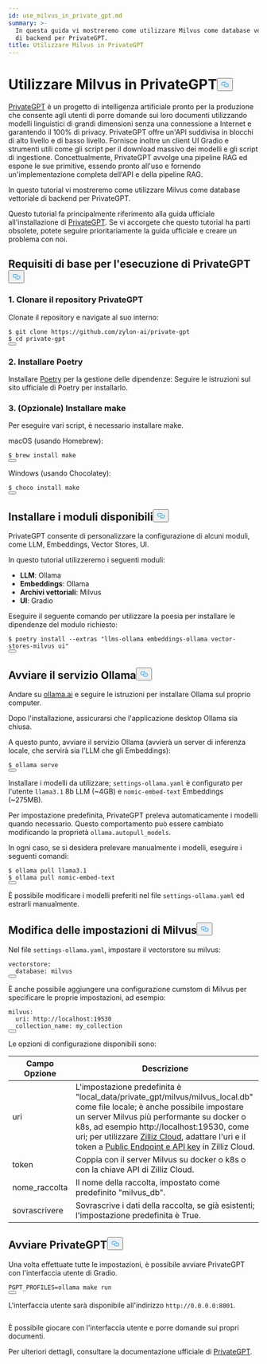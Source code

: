 ```yaml
---
id: use_milvus_in_private_gpt.md
summary: >-
  In questa guida vi mostreremo come utilizzare Milvus come database vettoriale
  di backend per PrivateGPT.
title: Utilizzare Milvus in PrivateGPT
---
```

<h1 id="Use-Milvus-in-PrivateGPT" class="common-anchor-header">Utilizzare Milvus in PrivateGPT<button data-href="#Use-Milvus-in-PrivateGPT" class="anchor-icon" translate="no">
      <svg translate="no"
        aria-hidden="true"
        focusable="false"
        height="20"
        version="1.1"
        viewBox="0 0 16 16"
        width="16"
      >
        <path
          fill="#0092E4"
          fill-rule="evenodd"
          d="M4 9h1v1H4c-1.5 0-3-1.69-3-3.5S2.55 3 4 3h4c1.45 0 3 1.69 3 3.5 0 1.41-.91 2.72-2 3.25V8.59c.58-.45 1-1.27 1-2.09C10 5.22 8.98 4 8 4H4c-.98 0-2 1.22-2 2.5S3 9 4 9zm9-3h-1v1h1c1 0 2 1.22 2 2.5S13.98 12 13 12H9c-.98 0-2-1.22-2-2.5 0-.83.42-1.64 1-2.09V6.25c-1.09.53-2 1.84-2 3.25C6 11.31 7.55 13 9 13h4c1.45 0 3-1.69 3-3.5S14.5 6 13 6z"
        ></path>
      </svg>
    </button></h1><p><a href="https://privategpt.dev/">PrivateGPT</a> è un progetto di intelligenza artificiale pronto per la produzione che consente agli utenti di porre domande sui loro documenti utilizzando modelli linguistici di grandi dimensioni senza una connessione a Internet e garantendo il 100% di privacy. PrivateGPT offre un'API suddivisa in blocchi di alto livello e di basso livello. Fornisce inoltre un client UI Gradio e strumenti utili come gli script per il download massivo dei modelli e gli script di ingestione. Concettualmente, PrivateGPT avvolge una pipeline RAG ed espone le sue primitive, essendo pronto all'uso e fornendo un'implementazione completa dell'API e della pipeline RAG.</p>
<p>In questo tutorial vi mostreremo come utilizzare Milvus come database vettoriale di backend per PrivateGPT.</p>
<div class="alert note">
<p>Questo tutorial fa principalmente riferimento alla guida ufficiale all'installazione di <a href="https://docs.privategpt.dev/installation/getting-started/installation">PrivateGPT</a>. Se vi accorgete che questo tutorial ha parti obsolete, potete seguire prioritariamente la guida ufficiale e creare un problema con noi.</p>
</div>
<h2 id="Base-requirements-to-run-PrivateGPT" class="common-anchor-header">Requisiti di base per l'esecuzione di PrivateGPT<button data-href="#Base-requirements-to-run-PrivateGPT" class="anchor-icon" translate="no">
      <svg translate="no"
        aria-hidden="true"
        focusable="false"
        height="20"
        version="1.1"
        viewBox="0 0 16 16"
        width="16"
      >
        <path
          fill="#0092E4"
          fill-rule="evenodd"
          d="M4 9h1v1H4c-1.5 0-3-1.69-3-3.5S2.55 3 4 3h4c1.45 0 3 1.69 3 3.5 0 1.41-.91 2.72-2 3.25V8.59c.58-.45 1-1.27 1-2.09C10 5.22 8.98 4 8 4H4c-.98 0-2 1.22-2 2.5S3 9 4 9zm9-3h-1v1h1c1 0 2 1.22 2 2.5S13.98 12 13 12H9c-.98 0-2-1.22-2-2.5 0-.83.42-1.64 1-2.09V6.25c-1.09.53-2 1.84-2 3.25C6 11.31 7.55 13 9 13h4c1.45 0 3-1.69 3-3.5S14.5 6 13 6z"
        ></path>
      </svg>
    </button></h2><h3 id="1-Clone-the-PrivateGPT-Repository" class="common-anchor-header">1. Clonare il repository PrivateGPT</h3><p>Clonate il repository e navigate al suo interno:</p>
<pre><code translate="no" class="language-shell">$ git <span class="hljs-built_in">clone</span> https://github.com/zylon-ai/private-gpt
$ <span class="hljs-built_in">cd</span> private-gpt
<button class="copy-code-btn"></button></code></pre>
<h3 id="2-Install-Poetry" class="common-anchor-header">2. Installare Poetry</h3><p>Installare <a href="https://python-poetry.org/docs/#installing-with-the-official-installer">Poetry</a> per la gestione delle dipendenze: Seguire le istruzioni sul sito ufficiale di Poetry per installarlo.</p>
<h3 id="3-Optional-Install-make" class="common-anchor-header">3. (Opzionale) Installare make</h3><p>Per eseguire vari script, è necessario installare make.</p>
<p>macOS (usando Homebrew):</p>
<pre><code translate="no" class="language-shell">$ brew install <span class="hljs-built_in">make</span>
<button class="copy-code-btn"></button></code></pre>
<p>Windows (usando Chocolatey):</p>
<pre><code translate="no" class="language-shell">$ choco install <span class="hljs-built_in">make</span>
<button class="copy-code-btn"></button></code></pre>
<h2 id="Install-Available-Modules" class="common-anchor-header">Installare i moduli disponibili<button data-href="#Install-Available-Modules" class="anchor-icon" translate="no">
      <svg translate="no"
        aria-hidden="true"
        focusable="false"
        height="20"
        version="1.1"
        viewBox="0 0 16 16"
        width="16"
      >
        <path
          fill="#0092E4"
          fill-rule="evenodd"
          d="M4 9h1v1H4c-1.5 0-3-1.69-3-3.5S2.55 3 4 3h4c1.45 0 3 1.69 3 3.5 0 1.41-.91 2.72-2 3.25V8.59c.58-.45 1-1.27 1-2.09C10 5.22 8.98 4 8 4H4c-.98 0-2 1.22-2 2.5S3 9 4 9zm9-3h-1v1h1c1 0 2 1.22 2 2.5S13.98 12 13 12H9c-.98 0-2-1.22-2-2.5 0-.83.42-1.64 1-2.09V6.25c-1.09.53-2 1.84-2 3.25C6 11.31 7.55 13 9 13h4c1.45 0 3-1.69 3-3.5S14.5 6 13 6z"
        ></path>
      </svg>
    </button></h2><p>PrivateGPT consente di personalizzare la configurazione di alcuni moduli, come LLM, Embeddings, Vector Stores, UI.</p>
<p>In questo tutorial utilizzeremo i seguenti moduli:</p>
<ul>
<li><strong>LLM</strong>: Ollama</li>
<li><strong>Embeddings</strong>: Ollama</li>
<li><strong>Archivi vettoriali</strong>: Milvus</li>
<li><strong>UI</strong>: Gradio</li>
</ul>
<p>Eseguire il seguente comando per utilizzare la poesia per installare le dipendenze del modulo richiesto:</p>
<pre><code translate="no" class="language-shell">$ poetry install --extras <span class="hljs-string">&quot;llms-ollama embeddings-ollama vector-stores-milvus ui&quot;</span>
<button class="copy-code-btn"></button></code></pre>
<h2 id="Start-Ollama-service" class="common-anchor-header">Avviare il servizio Ollama<button data-href="#Start-Ollama-service" class="anchor-icon" translate="no">
      <svg translate="no"
        aria-hidden="true"
        focusable="false"
        height="20"
        version="1.1"
        viewBox="0 0 16 16"
        width="16"
      >
        <path
          fill="#0092E4"
          fill-rule="evenodd"
          d="M4 9h1v1H4c-1.5 0-3-1.69-3-3.5S2.55 3 4 3h4c1.45 0 3 1.69 3 3.5 0 1.41-.91 2.72-2 3.25V8.59c.58-.45 1-1.27 1-2.09C10 5.22 8.98 4 8 4H4c-.98 0-2 1.22-2 2.5S3 9 4 9zm9-3h-1v1h1c1 0 2 1.22 2 2.5S13.98 12 13 12H9c-.98 0-2-1.22-2-2.5 0-.83.42-1.64 1-2.09V6.25c-1.09.53-2 1.84-2 3.25C6 11.31 7.55 13 9 13h4c1.45 0 3-1.69 3-3.5S14.5 6 13 6z"
        ></path>
      </svg>
    </button></h2><p>Andare su <a href="https://ollama.com/">ollama.ai</a> e seguire le istruzioni per installare Ollama sul proprio computer.</p>
<p>Dopo l'installazione, assicurarsi che l'applicazione desktop Ollama sia chiusa.</p>
<p>A questo punto, avviare il servizio Ollama (avvierà un server di inferenza locale, che servirà sia l'LLM che gli Embeddings):</p>
<pre><code translate="no" class="language-shell">$ ollama serve
<button class="copy-code-btn"></button></code></pre>
<p>Installare i modelli da utilizzare; <code translate="no">settings-ollama.yaml</code> è configurato per l'utente <code translate="no">llama3.1</code> 8b LLM (~4GB) e <code translate="no">nomic-embed-text</code> Embeddings (~275MB).</p>
<p>Per impostazione predefinita, PrivateGPT preleva automaticamente i modelli quando necessario. Questo comportamento può essere cambiato modificando la proprietà <code translate="no">ollama.autopull_models</code>.</p>
<p>In ogni caso, se si desidera prelevare manualmente i modelli, eseguire i seguenti comandi:</p>
<pre><code translate="no" class="language-shell">$ ollama pull llama3.1
$ ollama pull nomic-embed-text
<button class="copy-code-btn"></button></code></pre>
<p>È possibile modificare i modelli preferiti nel file <code translate="no">settings-ollama.yaml</code> ed estrarli manualmente.</p>
<h2 id="Change-Milvus-Settings" class="common-anchor-header">Modifica delle impostazioni di Milvus<button data-href="#Change-Milvus-Settings" class="anchor-icon" translate="no">
      <svg translate="no"
        aria-hidden="true"
        focusable="false"
        height="20"
        version="1.1"
        viewBox="0 0 16 16"
        width="16"
      >
        <path
          fill="#0092E4"
          fill-rule="evenodd"
          d="M4 9h1v1H4c-1.5 0-3-1.69-3-3.5S2.55 3 4 3h4c1.45 0 3 1.69 3 3.5 0 1.41-.91 2.72-2 3.25V8.59c.58-.45 1-1.27 1-2.09C10 5.22 8.98 4 8 4H4c-.98 0-2 1.22-2 2.5S3 9 4 9zm9-3h-1v1h1c1 0 2 1.22 2 2.5S13.98 12 13 12H9c-.98 0-2-1.22-2-2.5 0-.83.42-1.64 1-2.09V6.25c-1.09.53-2 1.84-2 3.25C6 11.31 7.55 13 9 13h4c1.45 0 3-1.69 3-3.5S14.5 6 13 6z"
        ></path>
      </svg>
    </button></h2><p>Nel file <code translate="no">settings-ollama.yaml</code>, impostare il vectorstore su milvus:</p>
<pre><code translate="no" class="language-yaml">vectorstore:
  database: milvus
<button class="copy-code-btn"></button></code></pre>
<p>È anche possibile aggiungere una configurazione cumstom di Milvus per specificare le proprie impostazioni, ad esempio:</p>
<pre><code translate="no" class="language-yaml"><span class="hljs-attr">milvus</span>:
  <span class="hljs-attr">uri</span>: <span class="hljs-attr">http</span>:<span class="hljs-comment">//localhost:19530</span>
  <span class="hljs-attr">collection_name</span>: my_collection
<button class="copy-code-btn"></button></code></pre>
<p>Le opzioni di configurazione disponibili sono:</p>
<table>
<thead>
<tr><th>Campo Opzione</th><th>Descrizione</th></tr>
</thead>
<tbody>
<tr><td>uri</td><td>L'impostazione predefinita è "local_data/private_gpt/milvus/milvus_local.db" come file locale; è anche possibile impostare un server Milvus più performante su docker o k8s, ad esempio http://localhost:19530, come uri; per utilizzare <a href="https://zilliz.com/cloud">Zilliz Cloud</a>, adattare l'uri e il token a <a href="https://docs.zilliz.com/docs/on-zilliz-cloud-console#cluster-details">Public Endpoint e API key</a> in Zilliz Cloud.</td></tr>
<tr><td>token</td><td>Coppia con il server Milvus su docker o k8s o con la chiave API di Zilliz Cloud.</td></tr>
<tr><td>nome_raccolta</td><td>Il nome della raccolta, impostato come predefinito "milvus_db".</td></tr>
<tr><td>sovrascrivere</td><td>Sovrascrive i dati della raccolta, se già esistenti; l'impostazione predefinita è True.</td></tr>
</tbody>
</table>
<h2 id="Start-PrivateGPT" class="common-anchor-header">Avviare PrivateGPT<button data-href="#Start-PrivateGPT" class="anchor-icon" translate="no">
      <svg translate="no"
        aria-hidden="true"
        focusable="false"
        height="20"
        version="1.1"
        viewBox="0 0 16 16"
        width="16"
      >
        <path
          fill="#0092E4"
          fill-rule="evenodd"
          d="M4 9h1v1H4c-1.5 0-3-1.69-3-3.5S2.55 3 4 3h4c1.45 0 3 1.69 3 3.5 0 1.41-.91 2.72-2 3.25V8.59c.58-.45 1-1.27 1-2.09C10 5.22 8.98 4 8 4H4c-.98 0-2 1.22-2 2.5S3 9 4 9zm9-3h-1v1h1c1 0 2 1.22 2 2.5S13.98 12 13 12H9c-.98 0-2-1.22-2-2.5 0-.83.42-1.64 1-2.09V6.25c-1.09.53-2 1.84-2 3.25C6 11.31 7.55 13 9 13h4c1.45 0 3-1.69 3-3.5S14.5 6 13 6z"
        ></path>
      </svg>
    </button></h2><p>Una volta effettuate tutte le impostazioni, è possibile avviare PrivateGPT con l'interfaccia utente di Gradio.</p>
<pre><code translate="no" class="language-shell">PGPT_PROFILES=ollama <span class="hljs-built_in">make</span> run
<button class="copy-code-btn"></button></code></pre>
<p>L'interfaccia utente sarà disponibile all'indirizzo <code translate="no">http://0.0.0.0:8001</code>.</p>
<p>
  <span class="img-wrapper">
    <img translate="no" src="/docs/v2.4.x/assets/private_gpt_ui.png" alt="" class="doc-image" id="" />
    <span></span>
  </span>
</p>
<p>È possibile giocare con l'interfaccia utente e porre domande sui propri documenti.</p>
<p>Per ulteriori dettagli, consultare la documentazione ufficiale di <a href="https://docs.privategpt.dev/">PrivateGPT</a>.</p>

